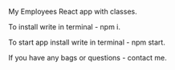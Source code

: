 My Employees React app with classes.

To install write in terminal - npm i.

To start app install write in terminal - npm start.

If you have any bags or questions - contact me. 
